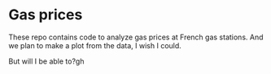 # Gas prices

These repo contains code to analyze gas prices at French gas stations. 
And we plan to make a plot from the data, I wish I could.

But will I be able to?gh
